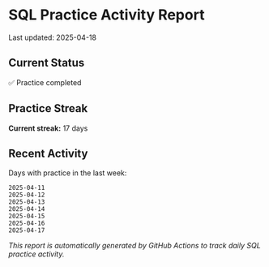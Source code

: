 # SQL Practice Activity Report

Last updated: 2025-04-18

## Current Status

✅ Practice completed

## Practice Streak

**Current streak:** 17 days

## Recent Activity

Days with practice in the last week:

```
2025-04-11
2025-04-12
2025-04-13
2025-04-14
2025-04-15
2025-04-16
2025-04-17
```

*This report is automatically generated by GitHub Actions to track daily SQL practice activity.*
